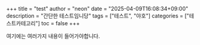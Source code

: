 +++
title = "test"
author = "neon"
date = "2025-04-09T16:08:34+09:00"
description = "간단한 테스트임니당"
tags = ["테스트", "야호"]
categories = ["테스트카테고리"]
toc = false
+++

여기에는 여러가지 내용이 들어가야합니다.
